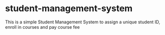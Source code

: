 # student-management-system
This is a simple Student Management System to assign a unique student ID, enroll in courses and pay course fee
